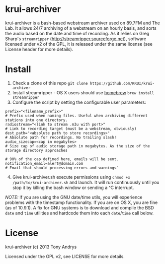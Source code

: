 krui-archiver
=============
krui-archiver is a bash-based webstream archiver used on 89.7FM and The Lab. It allows 24/7 archiving of a webstream on an hourly basis, and sorts the audio based on the date and time of recording. As it relies on Greg Sharp's `streamripper` (http://streamripper.sourceforge.net), software licensed under v2 of the GPL, it is released under the same license (see License header for more details). 

Install
=============
1. Check a clone of this repo `git clone https://github.com/KRUI/krui-archiver`
2. Install streamripper - OS X users should use [homebrew](https://github.com/Homebrew/homebrew) `brew install streamripper`
3. Configure the script by setting the configurable user parameters:

```
prefix="<filename_prefix>"                                            # Prefix used when naming files. Useful when archiving different stations into one directory.
radiostream="<link to stream .m3u with port>"                         # Link to recording target (must be a webstream, obviously)
dest_path="<absolute path to store recordings>"                       # Absolute path for recordings. No trailing slash!
audio_sizecap=<cap in megabytes>                                      # Size cap of audio storage path in megabytes. As the size of the storage directory approaches
                                                                      # 90% of the cap defined here, emails will be sent.
notification_email=alert@domain.com                                   # Email that should processing errors and warnings`
```

4. Give krui-archiver.sh execute permissions using `chmod +x /path/to/krui-archiver.sh` and launch. It will run continuously until you stop it by killing the bash window or sending a ^C interrupt.

*NOTE:* If you are using the GNU date/time utils, you will experience problems with the timestamp functionality. If you are on OS X, you are fine (as of 10.9.1). A fix for GNU systems is to download and compile the BSD `date` and `time` utilities and hardcode them into each `date`/`time` call below.   

License
=============
krui-archiver (c) 2013 Tony Andrys

Licensed under the GPL v2, see LICENSE for more details.
